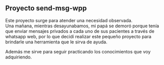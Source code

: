 ## Proyecto send-msg-wpp

Este proyecto surge para atender una necesidad observada.\
Una mañana, mientras desayunabamos, mi papá se demoró porque tenía que enviar mensajes privados a cada uno de sus pacientes a través de whatsapp web, por lo que decidí realizar este pequeño proyecto para brindarle una herramienta que le sirva de ayuda.

Además me sirve para seguir practicando los conocimientos que voy adquiriendo.
